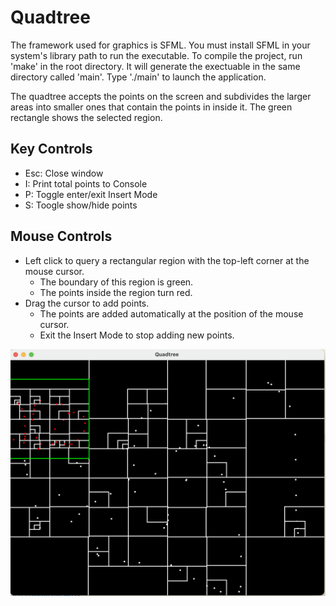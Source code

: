 # Quadtree

The framework used for graphics is SFML. You must install SFML in your system's library path to run the
executable. To compile the project, run 'make' in the root directory. It will generate the exectuable
in the same directory called 'main'. Type './main' to launch the application.

The quadtree accepts the points on the screen and subdivides the larger areas into smaller ones that contain the points in inside it. The green rectangle shows the selected region.

## Key Controls

* Esc: Close window
* I: Print total points to Console
* P: Toggle enter/exit Insert Mode
* S: Toogle show/hide points

## Mouse Controls

* Left click to query a rectangular region with the top-left corner at the mouse cursor.
    * The boundary of this region is green.
    * The points inside the region turn red.
* Drag the cursor to add points.
    * The points are added automatically at the position of the mouse cursor.
    * Exit the Insert Mode to stop adding new points.

![](res/screenshot_01.png)
